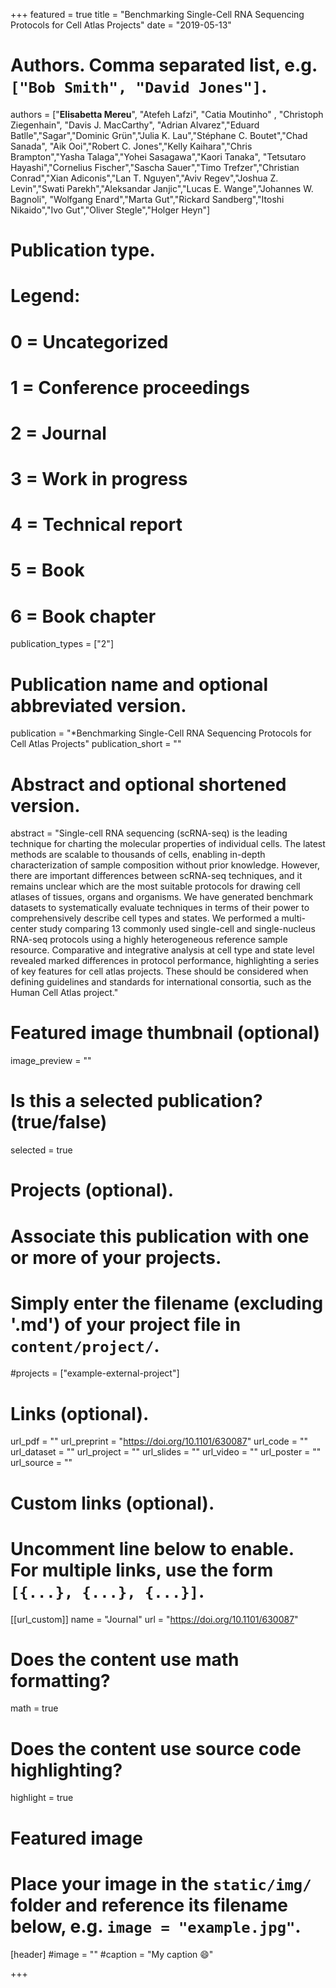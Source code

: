 +++
featured = true
title = "Benchmarking Single-Cell RNA Sequencing Protocols for Cell Atlas Projects"
date = "2019-05-13"

# Authors. Comma separated list, e.g. `["Bob Smith", "David Jones"]`.

authors = ["**Elisabetta Mereu**", "Atefeh Lafzi", "Catia Moutinho" , "Christoph Ziegenhain", "Davis J. MacCarthy",
"Adrian Alvarez","Eduard Batlle","Sagar","Dominic Grün","Julia K. Lau","Stéphane C. Boutet","Chad Sanada",
"Aik Ooi","Robert C. Jones","Kelly Kaihara","Chris Brampton","Yasha Talaga","Yohei Sasagawa","Kaori Tanaka",
"Tetsutaro Hayashi","Cornelius Fischer","Sascha Sauer","Timo Trefzer","Christian Conrad","Xian Adiconis","Lan T. Nguyen","Aviv Regev","Joshua Z. Levin","Swati Parekh","Aleksandar Janjic","Lucas E. Wange","Johannes W. Bagnoli",
"Wolfgang Enard","Marta Gut","Rickard Sandberg","Itoshi Nikaido","Ivo Gut","Oliver Stegle","Holger Heyn"]

# Publication type.
# Legend:
# 0 = Uncategorized
# 1 = Conference proceedings
# 2 = Journal
# 3 = Work in progress
# 4 = Technical report
# 5 = Book
# 6 = Book chapter
publication_types = ["2"]

# Publication name and optional abbreviated version.
publication = "*Benchmarking Single-Cell RNA Sequencing Protocols for Cell Atlas Projects"
publication_short = ""


# Abstract and optional shortened version.
abstract = "Single-cell RNA sequencing (scRNA-seq) is the leading technique for charting the molecular properties of individual cells. The latest methods are scalable to thousands of cells, enabling in-depth characterization of sample composition without prior knowledge. However, there are important differences between scRNA-seq techniques, and it remains unclear which are the most suitable protocols for drawing cell atlases of tissues, organs and organisms. We have generated benchmark datasets to systematically evaluate techniques in terms of their power to comprehensively describe cell types and states. We performed a multi-center study comparing 13 commonly used single-cell and single-nucleus RNA-seq protocols using a highly heterogeneous reference sample resource. Comparative and integrative analysis at cell type and state level revealed marked differences in protocol performance, highlighting a series of key features for cell atlas projects. These should be considered when defining guidelines and standards for international consortia, such as the Human Cell Atlas project."

# Featured image thumbnail (optional)
image_preview = ""

# Is this a selected publication? (true/false)
selected = true

# Projects (optional).
#   Associate this publication with one or more of your projects.
#   Simply enter the filename (excluding '.md') of your project file in `content/project/`.
#projects = ["example-external-project"]

# Links (optional).
url_pdf = ""
url_preprint = "https://doi.org/10.1101/630087"
url_code = ""
url_dataset = ""
url_project = ""
url_slides = ""
url_video = ""
url_poster = ""
url_source = ""

# Custom links (optional).
#   Uncomment line below to enable. For multiple links, use the form `[{...}, {...}, {...}]`.
[[url_custom]]
name = "Journal"
url = "https://doi.org/10.1101/630087"

# Does the content use math formatting?
math = true

# Does the content use source code highlighting?
highlight = true
  
# Featured image
# Place your image in the `static/img/` folder and reference its filename below, e.g. `image = "example.jpg"`.
[header]
#image = ""
#caption = "My caption :smile:"

+++


